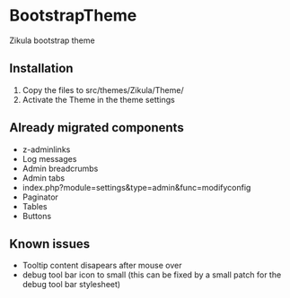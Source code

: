 BootstrapTheme
==============

Zikula bootstrap theme

Installation
------------
1. Copy the files to src/themes/Zikula/Theme/
2. Activate the Theme in the theme settings

Already migrated components
---------------------------
* z-adminlinks
* Log messages
* Admin breadcrumbs
* Admin tabs
* index.php?module=settings&type=admin&func=modifyconfig
* Paginator
* Tables
* Buttons

Known issues
------------
* Tooltip content disapears after mouse over
* debug tool bar icon to small (this can be fixed by a small patch for the debug tool bar stylesheet)